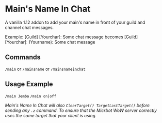 # Main's Name In Chat

A vanilla 1.12 addon to add your main's name in front of your guild and channel chat messages.

Example:
[Guild] [Yourchar]: Some chat message
becomes
[Guild] [Yourchar]: (Yourname): Some chat message

## Commands

`/main` or `/mainsname` or `/mainsnameinchat`

## Usage Example

`/main Jemba`
`/main on|off`

_Main's Name In Chat will also `ClearTarget() TargetLastTarget()` before sending any `.z` command. To ensure that the Micrbot WoW server correctly uses the same target that your client is using._
